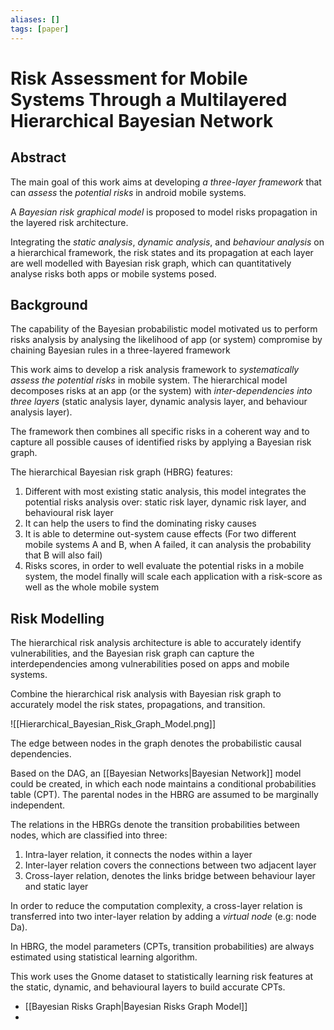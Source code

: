 ```yaml
---
aliases: []
tags: [paper]
---
```


# Risk Assessment for Mobile Systems Through a Multilayered Hierarchical Bayesian Network

## Abstract
The main goal of this work aims at developing *a three-layer framework* that can *assess* the *potential risks* in android mobile systems.

A *Bayesian risk graphical model* is proposed to model risks propagation in the layered risk
architecture.

Integrating the *static analysis*, *dynamic analysis*, and *behaviour analysis* on a hierarchical framework, the risk states and its propagation at each layer are well modelled with Bayesian risk graph, which can quantitatively analyse risks both apps or mobile systems posed.

## Background

The capability of the Bayesian probabilistic model motivated us to perform risks analysis by analysing the likelihood of app (or system) compromise by chaining Bayesian rules in a three-layered framework

This work aims to develop a risk analysis framework to *systematically assess the potential risks* in mobile system. The hierarchical model decomposes risks at an app (or the system) with *inter-dependencies into three layers* (static analysis layer, dynamic analysis layer, and behaviour analysis layer).

The framework then combines all specific risks in a coherent way and to capture all possible causes of identified risks by applying a Bayesian risk graph.

The hierarchical Bayesian risk graph (HBRG) features:
1. Different with most existing static analysis, this model integrates the potential risks analysis over: static risk layer, dynamic risk layer, and behavioural risk layer
2. It can help the users to find the dominating risky causes
3. It is able to determine out-system cause effects (For two different mobile systems A and B, when A failed, it can analysis the probability that B will also fail) 
4. Risks scores, in order to well evaluate the potential risks in a mobile system, the model finally will scale each application with a risk-score as well as the whole mobile system

## Risk Modelling

The hierarchical risk analysis architecture is able to accurately identify vulnerabilities, and the Bayesian risk graph can capture the interdependencies among vulnerabilities posed on apps and mobile systems.

Combine the hierarchical risk analysis with Bayesian risk graph to accurately model the risk states, propagations, and transition.

![[Hierarchical_Bayesian_Risk_Graph_Model.png]]

The edge between nodes in the graph denotes the probabilistic causal dependencies.

Based on the DAG, an [[Bayesian Networks|Bayesian Network]] model could be created, in which each node maintains a conditional probabilities table (CPT). The parental nodes in the HBRG are assumed to be marginally independent.

The relations in the HBRGs denote the transition probabilities between nodes, which are classified into three: 
1. Intra-layer relation, it connects the nodes within a layer
2. Inter-layer relation covers the connections between two adjacent layer
3. Cross-layer relation, denotes the links bridge between behaviour layer and static layer

In order to reduce the computation complexity, a cross-layer relation is transferred into two inter-layer relation by adding a *virtual node* (e.g: node Da).

In HBRG, the model parameters (CPTs, transition probabilities) are always estimated using statistical learning algorithm.

This work uses the Gnome dataset to statistically learning risk features at the static, dynamic, and behavioural layers to build accurate CPTs.

- [[Bayesian Risks Graph|Bayesian Risks Graph Model]]
- 
